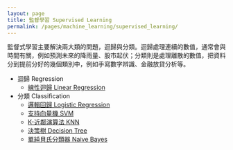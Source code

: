 ```yaml
---
layout: page
title: 監督學習 Supervised Learning
permalink: /pages/machine_learning/supervised_learning/
---
```


監督式學習主要解決兩大類的問題，迴歸與分類。迴歸處理連續的數值，通常會與時間有關，例如預測未來的降雨量、股市起伏；分類則是處理離散的數值，把資料分到提前分好的幾個類別中，例如手寫數字辨識、金融放貸分析等。

+ 迴歸 Regression
  + [線性迴歸 Linear Regression](https://www.youtube.com/watch?v=fegAeph9UaA)
+ 分類 Classification
  + [邏輯回歸 Logistic Regression](https://youtu.be/hSXFuypLukA)
  + [支持向量機 SVM](https://medium.com/jameslearningnote/資料分析-機器學習-第3-4講-支援向量機-support-vector-machine-介紹-9c6c6925856b)
  + [K-近鄰演算法 KNN](https://ithelp.ithome.com.tw/m/articles/10269826)
  + [決策樹 Decision Tree](https://ithelp.ithome.com.tw/articles/10271143)
  + [單純貝氏分類器 Naive Bayes](https://pyecontech.com/2020/02/27/bayesian_classifier/)